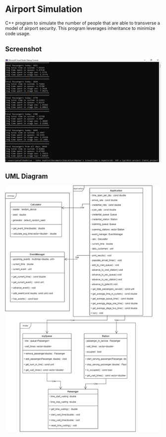 # Airport Simulation

C++ program to simulate the number of people that are able to transverse a model of airport security. This program leverages inheritance to minimize code usage.

## Screenshot

![](screenshot.jpg)

## UML Diagram

![](simulation-UML.jpg)